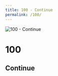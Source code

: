 ```yaml
---
title: 100 - Continue
permalink: /100/
---
```

![100 - Continue](http://i.imgur.com/mi9lcO6.jpg)  
# 100  
## Continue  
